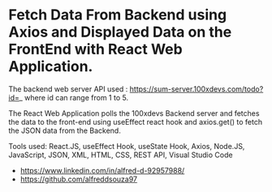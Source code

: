 # Fetch Data From Backend using Axios and Displayed Data on the FrontEnd with React Web Application.

The backend web server API used : https://sum-server.100xdevs.com/todo?id=_    where id can range from 1 to 5.

The React Web Application polls the 100xdevs Backend server and fetches the data to the front-end using useEffect react hook and axios.get() to fetch the JSON data from the Backend.

Tools used: React.JS, useEffect Hook, useState Hook, Axios, Node.JS, JavaScript, JSON, XML, HTML, CSS, REST API, Visual Studio Code

- https://www.linkedin.com/in/alfred-d-92957988/
- https://github.com/alfreddsouza97

